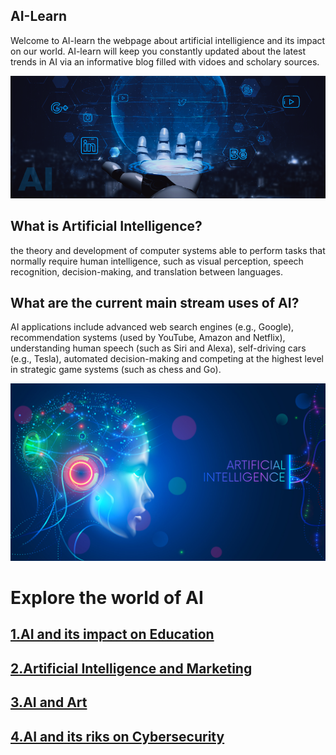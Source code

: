 
## AI-Learn

Welcome to AI-learn the webpage about artificial intelligience and its impact on our world. AI-learn will keep you constantly updated about the latest trends in AI via an informative blog filled with vidoes and scholary sources. 

![Header](assets/img/AI-Social-Media.png)

## What is Artificial Intelligence?
the theory and development of computer systems able to perform tasks that normally require human intelligence, such as visual perception, speech recognition, decision-making, and translation between languages.

## What are the current main stream uses of AI?
AI applications include advanced web search engines (e.g., Google), recommendation systems (used by YouTube, Amazon and Netflix), understanding human speech (such as Siri and Alexa), self-driving cars (e.g., Tesla), automated decision-making and competing at the highest level in strategic game systems (such as chess and Go).

![](assets/img/AI-2.jpg)

# Explore the world of AI

## [1.AI and its impact on Education](AIeducation.md)

## [2.Artificial Intelligence and Marketing](AImarketing.md)

## [3.AI and Art](AIart.md)

## [4.AI and its riks on Cybersecurity](airisks.md) 








